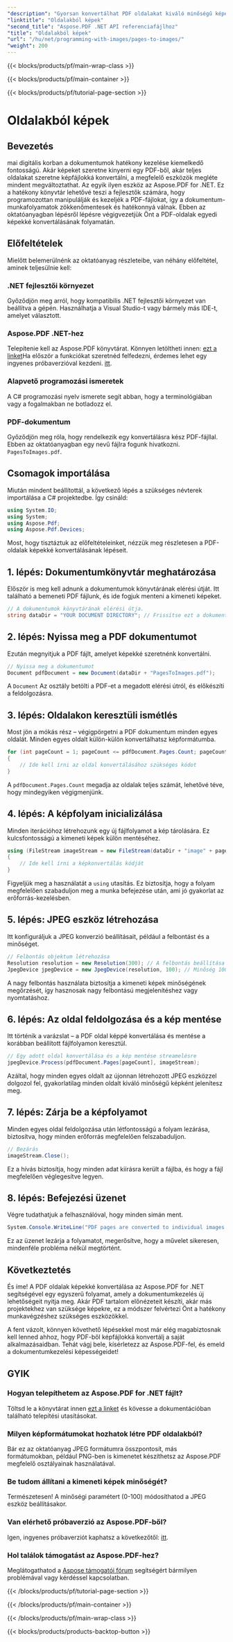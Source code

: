 ```yaml
---
"description": "Gyorsan konvertálhat PDF oldalakat kiváló minőségű képekké az Aspose.PDF for .NET segítségével ezzel az átfogó, lépésről lépésre haladó útmutatóval."
"linktitle": "Oldalakból képek"
"second_title": "Aspose.PDF .NET API referenciafájlhoz"
"title": "Oldalakból képek"
"url": "/hu/net/programming-with-images/pages-to-images/"
"weight": 200
---
```


{{< blocks/products/pf/main-wrap-class >}}

{{< blocks/products/pf/main-container >}}

{{< blocks/products/pf/tutorial-page-section >}}

# Oldalakból képek

## Bevezetés

mai digitális korban a dokumentumok hatékony kezelése kiemelkedő fontosságú. Akár képeket szeretne kinyerni egy PDF-ből, akár teljes oldalakat szeretne képfájlokká konvertálni, a megfelelő eszközök megléte mindent megváltoztathat. Az egyik ilyen eszköz az Aspose.PDF for .NET. Ez a hatékony könyvtár lehetővé teszi a fejlesztők számára, hogy programozottan manipulálják és kezeljék a PDF-fájlokat, így a dokumentum-munkafolyamatok zökkenőmentesek és hatékonnyá válnak. Ebben az oktatóanyagban lépésről lépésre végigvezetjük Önt a PDF-oldalak egyedi képekké konvertálásának folyamatán.

## Előfeltételek

Mielőtt belemerülnénk az oktatóanyag részleteibe, van néhány előfeltétel, aminek teljesülnie kell:

### .NET fejlesztői környezet

Győződjön meg arról, hogy kompatibilis .NET fejlesztői környezet van beállítva a gépén. Használhatja a Visual Studio-t vagy bármely más IDE-t, amelyet választott.

### Aspose.PDF .NET-hez

Telepítenie kell az Aspose.PDF könyvtárat. Könnyen letöltheti innen: [ezt a linket](https://releases.aspose.com/pdf/net/)Ha először a funkciókat szeretnéd felfedezni, érdemes lehet egy ingyenes próbaverzióval kezdeni. [itt](https://releases.aspose.com/).

### Alapvető programozási ismeretek

A C# programozási nyelv ismerete segít abban, hogy a terminológiában vagy a fogalmakban ne botladozz el.

### PDF-dokumentum

Győződjön meg róla, hogy rendelkezik egy konvertálásra kész PDF-fájllal. Ebben az oktatóanyagban egy nevű fájlra fogunk hivatkozni. `PagesToImages.pdf`.

## Csomagok importálása

Miután mindent beállítottál, a következő lépés a szükséges névterek importálása a C# projektedbe. Így csináld:

```csharp
using System.IO;
using System;
using Aspose.Pdf;
using Aspose.Pdf.Devices;
```

Most, hogy tisztáztuk az előfeltételeinket, nézzük meg részletesen a PDF-oldalak képekké konvertálásának lépéseit.

## 1. lépés: Dokumentumkönyvtár meghatározása

Először is meg kell adnunk a dokumentumok könyvtárának elérési útját. Itt található a bemeneti PDF fájlunk, és ide fogjuk menteni a kimeneti képeket.

```csharp
// A dokumentumok könyvtárának elérési útja.
string dataDir = "YOUR DOCUMENT DIRECTORY"; // Frissítse ezt a dokumentum elérési útjára
```

## 2. lépés: Nyissa meg a PDF dokumentumot

Ezután megnyitjuk a PDF fájlt, amelyet képekké szeretnénk konvertálni.

```csharp
// Nyissa meg a dokumentumot
Document pdfDocument = new Document(dataDir + "PagesToImages.pdf");
```

A `Document` Az osztály betölti a PDF-et a megadott elérési útról, és előkészíti a feldolgozásra.

## 3. lépés: Oldalakon keresztüli ismétlés

Most jön a mókás rész – végigpörgetni a PDF dokumentum minden egyes oldalát. Minden egyes oldalt külön-külön konvertálhatsz képformátumba.

```csharp
for (int pageCount = 1; pageCount <= pdfDocument.Pages.Count; pageCount++)
{
    // Ide kell írni az oldal konvertálásához szükséges kódot
}
```

A `pdfDocument.Pages.Count` megadja az oldalak teljes számát, lehetővé téve, hogy mindegyiken végigmenjünk.

## 4. lépés: A képfolyam inicializálása

Minden iterációhoz létrehozunk egy új fájlfolyamot a kép tárolására. Ez kulcsfontosságú a kimeneti képek külön mentéséhez.

```csharp
using (FileStream imageStream = new FileStream(dataDir + "image" + pageCount + "_out" + ".jpg", FileMode.Create))
{
    // Ide kell írni a képkonvertálás kódját
}
```

Figyeljük meg a használatát a `using` utasítás. Ez biztosítja, hogy a folyam megfelelően szabaduljon meg a munka befejezése után, ami jó gyakorlat az erőforrás-kezelésben.

## 5. lépés: JPEG eszköz létrehozása

Itt konfiguráljuk a JPEG konverzió beállításait, például a felbontást és a minőséget.

```csharp
// Felbontás objektum létrehozása
Resolution resolution = new Resolution(300); // A felbontás beállítása 300 DPI-re
JpegDevice jpegDevice = new JpegDevice(resolution, 100); // Minőség 100-ra állítva
```

A nagy felbontás használata biztosítja a kimeneti képek minőségének megőrzését, így hasznosak nagy felbontású megjelenítéshez vagy nyomtatáshoz.

## 6. lépés: Az oldal feldolgozása és a kép mentése

Itt történik a varázslat – a PDF oldal képpé konvertálása és mentése a korábban beállított fájlfolyamon keresztül.

```csharp
// Egy adott oldal konvertálása és a kép mentése streamelésre
jpegDevice.Process(pdfDocument.Pages[pageCount], imageStream);
```

Azáltal, hogy minden egyes oldalt az újonnan létrehozott JPEG eszközzel dolgozol fel, gyakorlatilag minden oldalt kiváló minőségű képként jelenítesz meg.

## 7. lépés: Zárja be a képfolyamot

Minden egyes oldal feldolgozása után létfontosságú a folyam lezárása, biztosítva, hogy minden erőforrás megfelelően felszabaduljon.

```csharp
// Bezárás
imageStream.Close();
```

Ez a hívás biztosítja, hogy minden adat kiírásra került a fájlba, és hogy a fájl megfelelően véglegesítve legyen.

## 8. lépés: Befejezési üzenet

Végre tudathatjuk a felhasználóval, hogy minden simán ment.

```csharp
System.Console.WriteLine("PDF pages are converted to individual images successfully!");
```

Ez az üzenet lezárja a folyamatot, megerősítve, hogy a művelet sikeresen, mindenféle probléma nélkül megtörtént.

## Következtetés

És íme! A PDF oldalak képekké konvertálása az Aspose.PDF for .NET segítségével egy egyszerű folyamat, amely a dokumentumkezelés új lehetőségeit nyitja meg. Akár PDF tartalom előnézeteit készíti, akár más projektekhez van szüksége képekre, ez a módszer felvértezi Önt a hatékony munkavégzéshez szükséges eszközökkel.

A fent vázolt, könnyen követhető lépésekkel most már elég magabiztosnak kell lenned ahhoz, hogy PDF-ből képfájlokká konvertálj a saját alkalmazásaidban. Tehát vágj bele, kísérletezz az Aspose.PDF-fel, és emeld a dokumentumkezelési képességeidet!

## GYIK

### Hogyan telepíthetem az Aspose.PDF for .NET fájlt?
Töltsd le a könyvtárat innen [ezt a linket](https://releases.aspose.com/pdf/net/) és kövesse a dokumentációban található telepítési utasításokat.

### Milyen képformátumokat hozhatok létre PDF oldalakból?
Bár ez az oktatóanyag JPEG formátumra összpontosít, más formátumokban, például PNG-ben is kimenetet készíthetsz az Aspose.PDF megfelelő osztályainak használatával.

### Be tudom állítani a kimeneti képek minőségét?
Természetesen! A minőségi paramétert (0-100) módosíthatod a JPEG eszköz beállításakor.

### Van elérhető próbaverzió az Aspose.PDF-ből?
Igen, ingyenes próbaverziót kaphatsz a következőtől: [itt](https://releases.aspose.com/).

### Hol találok támogatást az Aspose.PDF-hez?
Meglátogathatod a [Aspose támogatói fórum](https://forum.aspose.com/c/pdf/10) segítségért bármilyen problémával vagy kérdéssel kapcsolatban.

{{< /blocks/products/pf/tutorial-page-section >}}

{{< /blocks/products/pf/main-container >}}

{{< /blocks/products/pf/main-wrap-class >}}

{{< blocks/products/products-backtop-button >}}